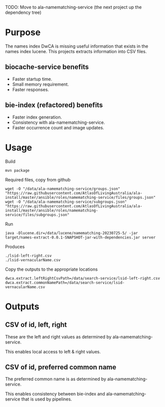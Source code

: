 TODO: Move to ala-namematching-service (the next project up the dependency tree)

# Purpose
The names index DwCA is missing useful information that exists in the names index lucene. This projects extracts 
information into CSV files.

## biocache-service benefits
- Faster startup time.
- Small memory requirement.
- Faster responses.

## bie-index (refactored) benefits
- Faster index generation.
- Consistency with ala-namematching-service.
- Faster occurrence count and image updates.

# Usage

Build

```shell
mvn package
```

Required files, copy from github

```
wget -O "/data/ala-namematching-service/groups.json" "https://raw.githubusercontent.com/AtlasOfLivingAustralia/ala-install/master/ansible/roles/namematching-service/files/groups.json"
wget -O "/data/ala-namematching-service/subgroups.json" "https://raw.githubusercontent.com/AtlasOfLivingAustralia/ala-install/master/ansible/roles/namematching-service/files/subgroups.json"
```

Run
```shell
java -Dlucene.dir=/data/lucene/namematching-20230725-5/ -jar target/names-extract-0.0.1-SNAPSHOT-jar-with-dependencies.jar server
```

Produces
```shell
./lsid-left-right.csv
./lsid-vernacularName.csv
```

Copy the outputs to the appropriate locations
```
dwca.extract.leftRightCsvPath=/data/search-service/lsid-left-right.csv
dwca.extract.commonNamePath=/data/search-service/lsid-vernacularName.csv
```

# Outputs

## CSV of id, left, right
These are the left and right values as determined by ala-namematching-service.

This enables local access to left & right values.

## CSV of id, preferred common name
The preferred common name is as determined by ala-namematching-service.

This enables consistency between bie-index and ala-namematching-service that is used by pipelines.

